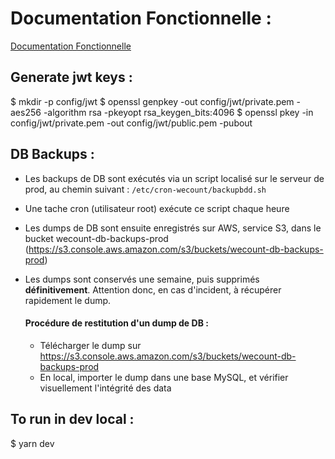 # Documentation Fonctionnelle :

[Documentation Fonctionnelle](/DocumentationFonctionnelle.md)

## Generate jwt keys : 
$ mkdir -p config/jwt
$ openssl genpkey -out config/jwt/private.pem -aes256 -algorithm rsa -pkeyopt rsa_keygen_bits:4096
$ openssl pkey -in config/jwt/private.pem -out config/jwt/public.pem -pubout

## DB Backups :
- Les backups de DB sont exécutés via un script localisé sur le serveur de prod, au chemin suivant : `/etc/cron-wecount/backupbdd.sh`
- Une tache cron (utilisateur root) exécute ce script chaque heure
- Les dumps de DB sont ensuite enregistrés sur AWS, service S3, dans le bucket wecount-db-backups-prod (https://s3.console.aws.amazon.com/s3/buckets/wecount-db-backups-prod)
- Les dumps sont conservés une semaine, puis supprimés **définitivement**. Attention donc, en cas d'incident, à récupérer rapidement le dump.

    #### Procédure de restitution d'un dump de DB : 
    - Télécharger le dump sur https://s3.console.aws.amazon.com/s3/buckets/wecount-db-backups-prod
    - En local, importer le dump dans une base MySQL, et vérifier visuellement l'intégrité des data


## To run in dev local :
$ yarn dev